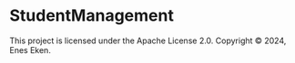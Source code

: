 # StudentManagement
 
This project is licensed under the Apache License 2.0. Copyright © 2024, Enes Eken.
